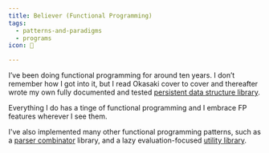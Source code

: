 ```yaml
---
title: Believer (Functional Programming)
tags:
  - patterns-and-paradigms
  - programs
icon: 🙏

---
```

I’ve been doing functional programming for around ten years. I don’t remember how I got into it, but I read Okasaki cover to cover and thereafter wrote my own fully documented and tested [persistent data structure library](https://github.com/Gregros/imms "‌").

Everything I do has a tinge of functional programming and I embrace FP features wherever I see them.

I've also implemented many other functional programming patterns, such as a [parser combinator](https://github.com/GregRos/parjs "‌") library, and a lazy evaluation-focused [utility library](https://github.com/GregRos/lazies "‌").